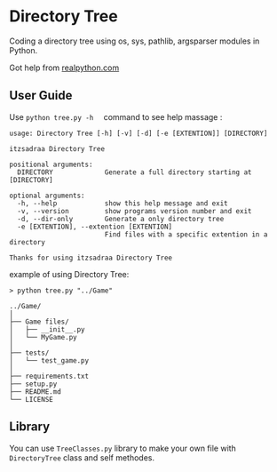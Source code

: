 # Directory Tree
Coding a directory tree using os, sys, pathlib, argsparser modules in Python.

Got help from [realpython.com](https://www.realpython.com)
## User Guide
Use `python tree.py -h  ` command to see help massage :
```console
usage: Directory Tree [-h] [-v] [-d] [-e [EXTENTION]] [DIRECTORY]

itzsadraa Directory Tree

positional arguments:
  DIRECTORY             Generate a full directory starting at [DIRECTORY]

optional arguments:
  -h, --help            show this help message and exit
  -v, --version         show programs version number and exit
  -d, --dir-only        Generate a only directory tree
  -e [EXTENTION], --extention [EXTENTION]
                        Find files with a specific extention in a directory

Thanks for using itzsadraa Directory Tree
```

example of using Directory Tree:
```console
> python tree.py "../Game"

../Game/
│
├── Game files/
│   ├── __init__.py
│   └── MyGame.py
│
├── tests/
│   └── test_game.py
│
├── requirements.txt
├── setup.py
├── README.md
└── LICENSE
```

## Library 
You can use `TreeClasses.py` library to make your own file with `DirectoryTree` class and self methodes.
